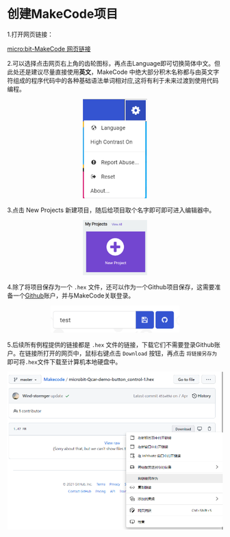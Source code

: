 # 创建MakeCode项目

1.打开网页链接：

[micro:bit-MakeCode 网页链接](https://makecode.microbit.org/#)

2.可以选择点击网页右上角的齿轮图标，再点击Language即可切换简体中文。但此处还是建议尽量直接使用**英文**，MakeCode 中绝大部分积木名称都与由英文字符组成的程序代码中的各种基础语法单词相对应,这将有利于未来过渡到使用代码编程。

<div align=center>
<img src="../assets/makecode-language.png" width="150"/>
</div>

3.点击 New Projects 新建项目，随后给项目取个名字即可即可进入编辑器中。

<div align=center>
<img src="../assets/makecode-new.png" width="150"/>
</div>

4.除了将项目保存为一个 `.hex` 文件，还可以作为一个Github项目保存，这需要准备一个[Github](https://github.com/)账户，并与MakeCode关联登录。

<div align=center>
<img src="../assets/makecode-save.png" width="300"/>
</div>

5.后续所有例程提供的链接都是 `.hex` 文件的链接，下载它们不需要登录Github账户。在链接所打开的网页中，鼠标右键点击 `Download` 按钮，再点击 `将链接另存为` 即可将`.hex`文件下载至计算机本地硬盘中。

<div align=center>
<img src="../assets/makecode-save_2.png" width="600"/>
</div>